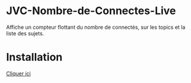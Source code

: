 # JVC-Nombre-de-Connectes-Live
Affiche un compteur flottant du nombre de connectés, sur les topics et la liste des sujets.

# Installation
[Cliquer ici](https://github.com/moyaona/JVC-Nombre-de-Connectes-Live/raw/refs/heads/main/JVC%20-%20Nombre%20de%20Connect%C3%A9s%20Live.user.js)
